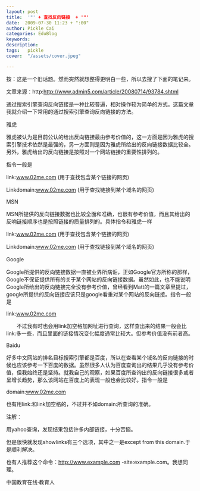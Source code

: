 ```yaml
---
layout: post  
title:  '"' + 查找反向链接  + '"'
date:  2009-07-30 11:23 + ":00" 
author: Pickle Cai  
categories: EduBlog  
keywords: 
description:   
tags:	pickle   
cover:  "/assets/cover.jpeg"  

---  
```

    
按：这是一个旧话题。然而突然就想整得更明白一些，所以去搜了下面的笔记来。



文章来源：http:http://www.admin5.com/article/20080714/93784.shtml



 



通过搜索引擎查询反向链接是一种比较普遍，相对操作较为简单的方式。这篇文章我就介绍一下常用的通过搜索引擎查询反向链接的方法。





雅虎



雅虎被认为是目前公认的给出反向链接最由参考价值的，这一方面是因为雅虎的搜索引擎技术依然是最强的，另一方面则是因为雅虎所给出的反向链接数据比较全。另外，雅虎给出的反向链接是按照对一个网站链接的重要性排列的。



指令一般是







link:www.02me.com (用于查找包含某个链接的网页) 

Linkdomain:www.02me.com (用于查找链接到某个域名的网页)

MSN



MSN所提供的反向链接数据也比较全面和准确，也很有参考价值，而且其给出的反响链接顺序也是按照链接的质量排列的。具体指令和雅虎一样







link:www.02me.com (用于查找包含某个链接的网页) 

Linkdomain:www.02me.com (用于查找链接到某个域名的网页)

Google　　



Google所提供的反向链接数据一直被业界所病诟，正如Google官方所称的那样，Google不保证提供所有的关于某个网站的反向链接数据。虽然如此，也不能说明Google所给出的反向链接完全没有参考价值，曾经看到Matt的一篇文章里提过，google所提供的反向链接应该只是google看重对某个网站的反向链接。指令一般是









link:www.02me.com

　　不过我有时也会用link加空格加网址进行查询，这样查出来的结果一般会比link:多一些，而且里面的链接情况变化幅度通常比较大。但参考价值没有前者高。





Baidu



好多中文网站的排名目标搜索引擎都是百度，所以在查看某个域名的反向链接的时候也应该参考一下百度的数据。虽然很多人认为百度查询出的结果几乎没有参考价值，但我始终还是坚持。就我自己的观察，如果百度所查询出的反向链接很多或者呈增长趋势，那么该网站在百度上的表现一般也会比较好。指令一般是







domain:www.02me.com



也有用link:和link加空格的，不过并不如domain:所查询的准确。



 



注解：



用yahoo查询，发现结果包括许多内部链接，十分苦恼。



但是很快就发现showlinks有三个选项，其中之一是except from this domain.于是顺利解决。



也有人推荐这个命令：http://www.example.com -site:example.com。我想同理。



		    
 中国教育在线·教育人

